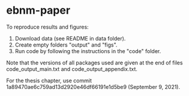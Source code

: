 # ebnm-paper

To reproduce results and figures:
1. Download data (see README in data folder).
2. Create empty folders "output" and "figs".
3. Run code by following the instructions in the "code" folder.

Note that the versions of all packages used are given at the end of files code_output_main.txt and code_output_appendix.txt.

For the thesis chapter, use commit 1a89470ae6c759ad13d2920e46df66191e1d5be9 (September 9, 2021). 
